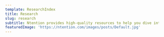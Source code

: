 ```yaml
---
template: ResearchIndex
title: Research
slug: research
subtitle: Ntention provides high-quality resources to help you dive into research content regarding interaction systems, gesture recognition and immersive interfaces.
featuredImage: 'https://ntention.com/images/posts/Default.jpg'
---
```

